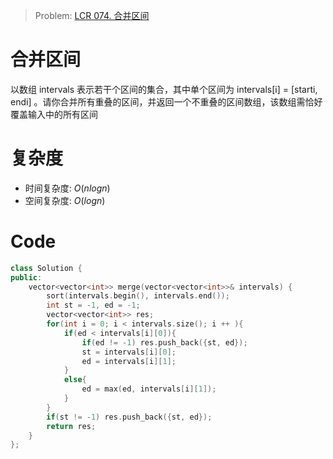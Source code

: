 
> Problem: [LCR 074. 合并区间](https://leetcode.cn/problems/SsGoHC/description/)

# 合并区间
以数组 intervals 表示若干个区间的集合，其中单个区间为 intervals[i] = [starti, endi] 。请你合并所有重叠的区间，并返回一个不重叠的区间数组，该数组需恰好覆盖输入中的所有区间

# 复杂度

- 时间复杂度: $O(nlogn)$
- 空间复杂度: $O(logn)$



# Code
```C++ []
class Solution {
public:
    vector<vector<int>> merge(vector<vector<int>>& intervals) {
        sort(intervals.begin(), intervals.end());
        int st = -1, ed = -1;
        vector<vector<int>> res;
        for(int i = 0; i < intervals.size(); i ++ ){
            if(ed < intervals[i][0]){
                if(ed != -1) res.push_back({st, ed});
                st = intervals[i][0];
                ed = intervals[i][1];
            }
            else{
                ed = max(ed, intervals[i][1]);
            }
        }
        if(st != -1) res.push_back({st, ed});
        return res;
    }
};
```
  
